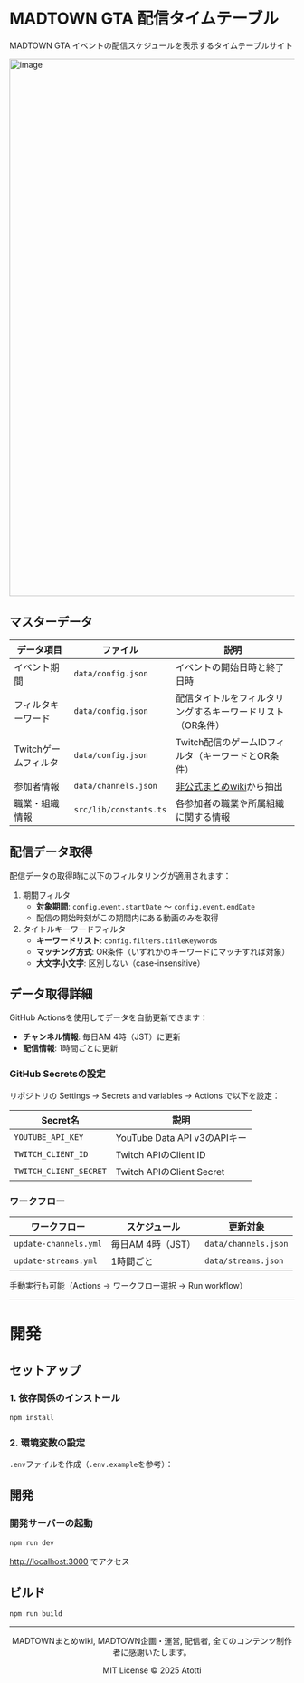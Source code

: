# MADTOWN GTA 配信タイムテーブル

MADTOWN GTA イベントの配信スケジュールを表示するタイムテーブルサイト

<img width="1710" height="948" alt="image" src="https://github.com/user-attachments/assets/80aa74dc-34cf-4ff9-96dd-3808bd6d407b" />

## マスターデータ

| データ項目           | ファイル               | 説明                                                                      |
| -------------------- | ---------------------- | ------------------------------------------------------------------------- |
| イベント期間         | `data/config.json`     | イベントの開始日時と終了日時                                              |
| フィルタキーワード   | `data/config.json`     | 配信タイトルをフィルタリングするキーワードリスト（OR条件）                |
| Twitchゲームフィルタ | `data/config.json`     | Twitch配信のゲームIDフィルタ（キーワードとOR条件）                        |
| 参加者情報           | `data/channels.json`   | [非公式まとめwiki](https://w.atwiki.jp/madtowngta1/pages/12.html)から抽出 |
| 職業・組織情報       | `src/lib/constants.ts` | 各参加者の職業や所属組織に関する情報                                      |

## 配信データ取得

配信データの取得時に以下のフィルタリングが適用されます：

1. 期間フィルタ
   - **対象期間**: `config.event.startDate` 〜 `config.event.endDate`
   - 配信の開始時刻がこの期間内にある動画のみを取得
2. タイトルキーワードフィルタ
   - **キーワードリスト**: `config.filters.titleKeywords`
   - **マッチング方式**: OR条件（いずれかのキーワードにマッチすれば対象）
   - **大文字小文字**: 区別しない（case-insensitive）

## データ取得詳細

GitHub Actionsを使用してデータを自動更新できます：

- **チャンネル情報**: 毎日AM 4時（JST）に更新
- **配信情報**: 1時間ごとに更新

### GitHub Secretsの設定

リポジトリの Settings → Secrets and variables → Actions で以下を設定：

| Secret名               | 説明                         |
| ---------------------- | ---------------------------- |
| `YOUTUBE_API_KEY`      | YouTube Data API v3のAPIキー |
| `TWITCH_CLIENT_ID`     | Twitch APIのClient ID        |
| `TWITCH_CLIENT_SECRET` | Twitch APIのClient Secret    |

### ワークフロー

| ワークフロー          | スケジュール      | 更新対象             |
| --------------------- | ----------------- | -------------------- |
| `update-channels.yml` | 毎日AM 4時（JST） | `data/channels.json` |
| `update-streams.yml`  | 1時間ごと         | `data/streams.json`  |

手動実行も可能（Actions → ワークフロー選択 → Run workflow）

---

# 開発

## セットアップ

### 1. 依存関係のインストール

```bash
npm install
```

### 2. 環境変数の設定

`.env`ファイルを作成（`.env.example`を参考）：

## 開発

### 開発サーバーの起動

```bash
npm run dev
```

[http://localhost:3000](http://localhost:3000) でアクセス

## ビルド

```bash
npm run build
```

---

<div align="center">
   <p>MADTOWNまとめwiki, MADTOWN企画・運営, 配信者, 全てのコンテンツ制作者に感謝いたします。</p>
   <p>MIT License © 2025 Atotti</p>
</div>
